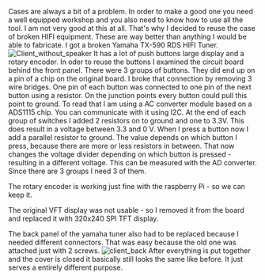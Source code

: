 Cases are always a bit of a problem. In order to make a good one you need a well equipped workshop and you also need to know how to use all the tool. I am not very good at this at all. That's why I decided to reuse the case of broken HIFI equipment. These are way better than anything I would be able to fabricate. I got a broken Yamaha TX-590 RDS HIFI Tuner. 
![Client_without_speaker](https://github.com/thk4711/raspiradio/blob/master/Images/Client_without_speaker.jpg)
It has a lot of push buttons large display and a rotary encoder. In oder to reuse the buttons I examined the circuit board behind the front panel. There were 3 groups of buttons. They did end up on a pin of a chip on the original board. I broke that connection by removing 3 wire bridges. One pin of each button was connected to one pin of the next button using a resistor. On the junction points every button could pull this point to ground. To read that I am using a AC converter module based on a ADS1115 chip. You can communicate with it using I2C. At the end of each group of switches I added 2 resistors on to ground and one to 3.3V. This does result in a voltage between 3.3 and 0 V. When I press a button now I add a parallel resistor to ground. The value depends on which button I press, because there are more or less resistors in between. That now changes the voltage divider depending on which button is pressed - resulting in a different voltage. This can be measured with the AD converter. Since there are 3 groups I need 3 of them.

The rotary encoder is working just fine with the raspberry Pi - so we can keep it. 

The original VFT display was not usable - so I removed it from the board and replaced it with 320x240 SPI TFT display.

The back panel of the yamaha tuner also had to be replaced because I needed different connectors. That was easy because the old one was attached just with 2 screws.
![client_back](https://github.com/thk4711/raspiradio/blob/master/Images/Client_open_back.jpg)
After everything is put together and the cover is closed it basically still looks the same like before. It just serves a entirely different purpose.